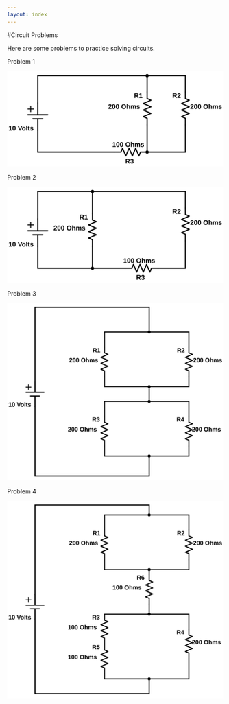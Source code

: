```yaml
---
layout: index
---
```


#Circuit Problems

Here are some problems to practice solving circuits.

Problem 1

![p1](images/circuit_prob1.svg)

Problem 2

![p2](images/circuit_prob2.svg)

Problem 3

![p3](images/circuit_prob3.svg)

Problem 4

![p4](images/circuit_prob4.svg)